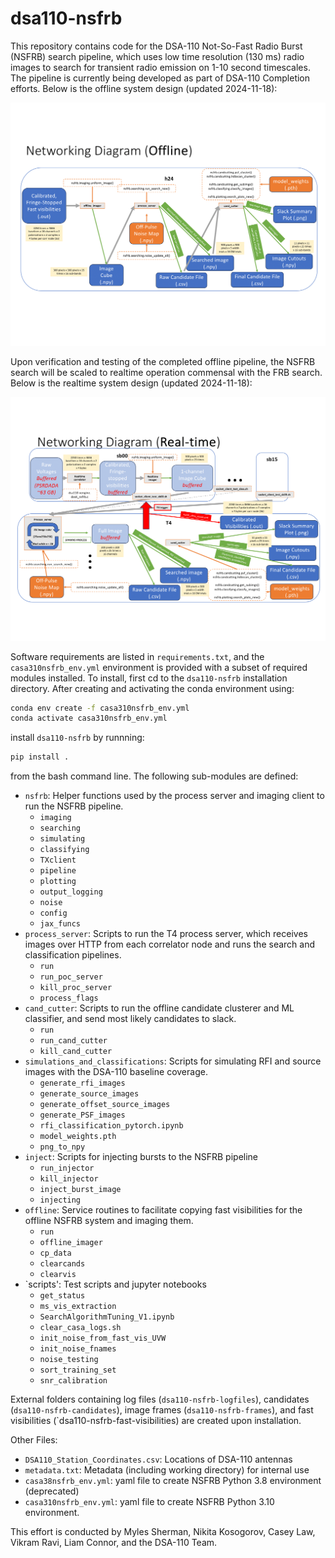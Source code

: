 # dsa110-nsfrb

This repository contains code for the DSA-110 Not-So-Fast Radio Burst (NSFRB) search pipeline, which uses low time resolution (130 ms) radio images to search for transient radio emission on 1-10 second timescales. The pipeline is currently being developed as part of DSA-110 Completion efforts. Below is the offline system design (updated 2024-11-18):

![NSFRBoffline](https://github.com/dsa110/dsa110-nsfrb/blob/development/NSFRB_T4_Offline_System_Diagram.png?raw=True)


Upon verification and testing of the completed offline pipeline, the NSFRB search will be scaled to realtime operation commensal with the FRB search. Below is the realtime system design (updated 2024-11-18):

![NSFRBrealtime](https://github.com/dsa110/dsa110-nsfrb/blob/development/NSFRB_T4_Realtime_System_Diagram.png?raw=True)

Software requirements are listed in `requirements.txt`, and the `casa310nsfrb_env.yml` environment is provided with a subset of required modules installed. To install, first cd to the `dsa110-nsfrb` installation directory. After creating and activating the conda environment using:

```bash
conda env create -f casa310nsfrb_env.yml
conda activate casa310nsfrb_env.yml
```

install `dsa110-nsfrb` by runnning:

```bash
pip install .
```

from the bash command line. The following sub-modules are defined:

- `nsfrb`: Helper functions used by the process server and imaging client to run the NSFRB pipeline.
	- `imaging`
	- `searching`
	- `simulating`
	- `classifying`
	- `TXclient`
	- `pipeline`
	- `plotting`
	- `output_logging`
	- `noise`
	- `config`
	- `jax_funcs`
- `process_server`: Scripts to run the T4 process server, which receives images over HTTP from each correlator node and runs the search and classification pipelines.
	- `run`
	- `run_poc_server`
	- `kill_proc_server`
	- `process_flags`
- `cand_cutter`: Scripts to run the offline candidate clusterer and ML classifier, and send most likely candidates to slack.
	- `run`
	- `run_cand_cutter`
	- `kill_cand_cutter`
- `simulations_and_classifications`: Scripts for simulating RFI and source images with the DSA-110 baseline coverage.
	- `generate_rfi_images`
	- `generate_source_images`
	- `generate_offset_source_images`
	- `generate_PSF_images`
	- `rfi_classification_pytorch.ipynb`
	- `model_weights.pth`
	- `png_to_npy`
- `inject`: Scripts for injecting bursts to the NSFRB pipeline
	- `run_injector`
	- `kill_injector`
	- `inject_burst_image`
	- `injecting`
- `offline`: Service routines to facilitate copying fast visibilities for the offline NSFRB system and imaging them.
	- `run`
	- `offline_imager`
	- `cp_data`
	- `clearcands`
	- `clearvis`
- `scripts': Test scripts and jupyter notebooks
	- `get_status`
	- `ms_vis_extraction`
	- `SearchAlgorithmTuning_V1.ipynb`
	- `clear_casa_logs.sh`
	- `init_noise_from_fast_vis_UVW`
	- `init_noise_fnames`
	- `noise_testing`
	- `sort_training_set`
	- `snr_calibration`

External folders containing log files (`dsa110-nsfrb-logfiles`), candidates (`dsa110-nsfrb-candidates`), image frames (`dsa110-nsfrb-frames`), and fast visibilities (`dsa110-nsfrb-fast-visibilities) are created upon installation.

Other Files:

- `DSA110_Station_Coordinates.csv`: Locations of DSA-110 antennas
- `metadata.txt`: Metadata (including working directory) for internal use
- `casa38nsfrb_env.yml`: yaml file to create NSFRB Python 3.8 environment (deprecated)
- `casa310nsfrb_env.yml`: yaml file to create NSFRB Python 3.10 environment.

This effort is conducted by Myles Sherman, Nikita Kosogorov, Casey Law, Vikram Ravi, Liam Connor, and the DSA-110 Team.
